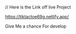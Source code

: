 // Here is the Link off live Project

https://tiktactoe69g.netlify.app/

Give Me a chance For develop